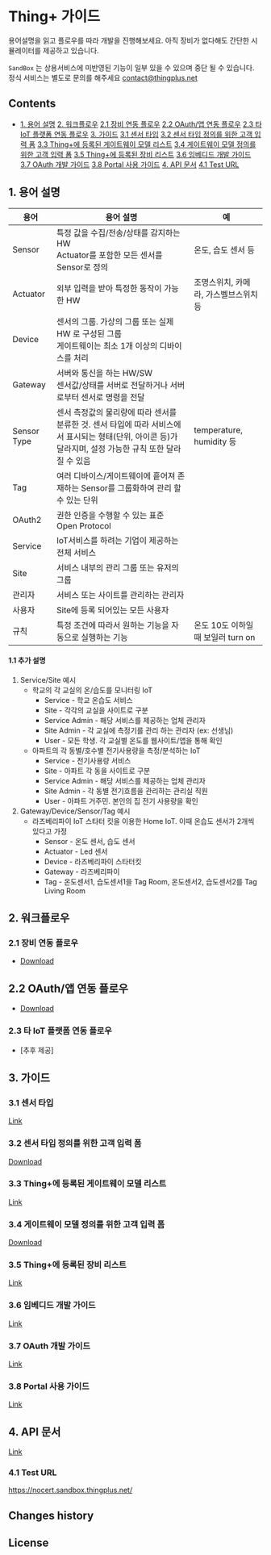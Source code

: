 # Thing+ 가이드
용어설명을 읽고 플로우를 따라 개발을 진행해보세요.
아직 장비가 없다해도 간단한 시뮬레이터를 제공하고 있습니다.

`SandBox` 는 상용서비스에 미반영된 기능이 일부 있을 수 있으며 중단 될 수 있습니다.<br>
정식 서비스는 별도로 문의를 해주세요 <contact@thingplus.net>

## Contents
* [1. 용어 설명](#1-용어-설명)
[2. 워크플로우](#2-워크플로우)
  [2.1 장비 연동 플로우](#21-장비-연동-플로우)
  [2.2 OAuth/앱 연동 플로우](#22-oauth앱-연동-플로우)
  [2.3 타 IoT 플랫폼 연동 플로우](#23-타-iot-플랫폼-연동-플로우)
[3. 가이드](#3-가이드)
  [3.1 센서 타입](#31-센서-타입)
  [3.2 센서 타입 정의를 위한 고객 입력 폼](#32-센서-타입-정의를-위한-고객-입력-폼)
  [3.3 Thing+에 등록된 게이트웨이 모델 리스트](#33-thing에-등록된-게이트웨이-모델-리스트)
  [3.4 게이트웨이 모델 정의를 위한 고객 입력 폼](#34-게이트웨이-모델-정의를-위한-고객-입력-폼)
  [3.5 Thing+에 등록된 장비 리스트](#35-thing에-등록된-장비-리스트)
  [3.6 임베디드 개발 가이드](#36-임베디드-개발-가이드)
  [3.7 OAuth 개발 가이드](#37-oauth-개발-가이드)
  [3.8 Portal 사용 가이드](#38-portal-사용-가이드)
[4. API 문서](#4-api-문서)
[4.1 Test URL](#41-test-url)

## 1. 용어 설명

| 용어 | 용어 설명 | 예
| --- | --- | ----
| Sensor | 특정 값을 수집/전송/상태를 감지하는 HW <br>Actuator를 포함한 모든 센서를 Sensor로 정의 | 온도, 습도 센서 등
| Actuator | 외부 입력을 받아 특정한 동작이 가능한 HW | 조명스위치, 카메라, 가스벨브스위치 등
| Device | 센서의 그룹. 가상의 그룹 또는 실제 HW 로 구성된 그룹 <br>게이트웨이는 최소 1개 이상의 디바이스를 처리 |
| Gateway | 서버와 통신을 하는 HW/SW <br>센서값/상태를 서버로 전달하거나 서버로부터 센서로 명령을 전달 |
| Sensor Type | 센서 측정값의 물리량에 따라 센서를 분류한 것. 센서 타입에 따라 서비스에서 표시되는 형태(단위, 아이콘 등)가 달라지며, 설정 가능한 규칙 또한 달라질 수 있음 | temperature, humidity 등
| Tag | 여러 디바이스/게이트웨이에 흩어져 존재하는 Sensor를 그룹화하여 관리 할 수 있는 단위 |
| OAuth2 | 권한 인증을 수행할 수 있는 표준 Open Protocol |
| Service | IoT서비스를 하려는 기업이 제공하는 전체 서비스 |
| Site | 서비스 내부의 관리 그룹 또는 유저의 그룹 |
| 관리자 | 서비스 또는 사이트를 관리하는 관리자 |
| 사용자 | Site에 등록 되어있는 모든 사용자 |
| 규칙 | 특정 조건에 따라서 원하는 기능을 자동으로 실행하는 기능 | 온도 10도 이하일 때 보일러 turn on


#### 1.1 추가 설명

1. Service/Site 예시
    * 학교의 각 교실의 온/습도를 모니터링 IoT
        * Service - 학교 온습도 서비스
        * Site - 각각의 교실을 사이트로 구분
        * Service Admin - 해당 서비스를 제공하는 업체 관리자
        * Site Admin - 각 교실에 측정기를 관리 하는 관리자 (ex: 선생님)
        * User - 모든 학생. 각 교실별 온도를 웹사이트/앱을 통해 확인
    * 아파트의 각 동별/호수별 전기사용량을 측정/분석하는 IoT
        * Service - 전기사용량 서비스
        * Site - 아파트 각 동을 사이트로 구분
        * Service Admin - 해당 서비스를 제공하는 업체 관리자
        * Site Admin - 각 동별 전기흐름을 관리하는 관리실 직원
        * User - 아파트 거주민. 본인의 집 전기 사용량을 확인
1. Gateway/Device/Sensor/Tag 예시
    * 라즈베리파이 IoT 스타터 킷을 이용한 Home IoT. 이때 온습도 센서가 2개씩 있다고 가정
        * Sensor - 온도 센서, 습도 센서
        * Actuator - Led 센서
        * Device - 라즈베리파이 스타터킷
        * Gateway - 라즈베리파이
        * Tag - 온도센서1, 습도센서1을 Tag Room, 온도센서2, 습도센서2를 Tag Living Room


## 2. 워크플로우
### 2.1 장비 연동 플로우
 - [Download](https://github.com/daliworks/thingplus-guide/raw/master/doc/src/dist/%5Bkr%5DWorkflow%20for%20hardware%20interlock_v1.3.pdf)

## 2.2 OAuth/앱 연동 플로우
 - [Download](https://github.com/daliworks/thingplus-guide/raw/master/doc/src/dist/%5Bkr%5Dworkflow%20for%20utilizing%20oauth_v1.2.pdf)

### 2.3 타 IoT 플랫폼 연동 플로우
 - [추후 제공]

## 3. 가이드
### 3.1 센서 타입
[Link](./SensorTypes_kr.md)

### 3.2 센서 타입 정의를 위한 고객 입력 폼
[Download](./Sensor-type-registration-form.xlsx)

### 3.3 Thing+에 등록된 게이트웨이 모델 리스트
[Link](https://rawgit.com/daliworks/thingplus-guide/master/doc/RegisteredGatewayModelList.html)

### 3.4 게이트웨이 모델 정의를 위한 고객 입력 폼
[Download](./Gateway-model-registration-form.xlsx)

### 3.5 Thing+에 등록된 장비 리스트
[Link](https://rawgit.com/daliworks/thingplus-guide/master/doc/RegisteredGatewayDeviceAndSensorList.html)

### 3.6 임베디드 개발 가이드
[Link](https://github.com/daliworks/thingplus-embedded/blob/master/docs/Thingplus_Embedded_Guide.md)

### 3.7 OAuth 개발 가이드
[Link](./OAuth2Guide_kr.md)

### 3.8 Portal 사용 가이드
[Link](http://support.thingplus.net/ko/user-guide/registration.html#id-enduser)

## 4. API 문서
[Link](https://thingplus-20.api-docs.io/2.0/)

### 4.1 Test URL
https://nocert.sandbox.thingplus.net/


## Changes history


## License

